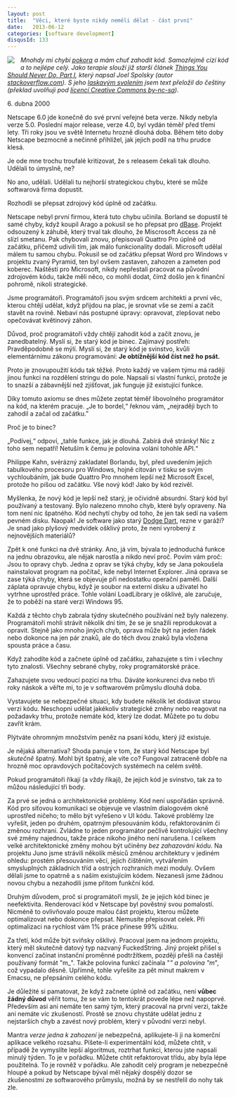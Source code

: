 ```yaml
---
layout: post
title:  "Věci, které byste nikdy neměli dělat - část první"
date:   2013-06-12
categories: [software development]
disqusId: 133
---
```

<div style="float: left; margin: 0 1em 1em 0; text-align: center;"><a href="http://en.wikipedia.org/wiki/File:CAT-D10N-pic001.jpg"><img src="http://upload.wikimedia.org/wikipedia/commons/thumb/1/1e/CAT-D10N-pic001.jpg/200px-CAT-D10N-pic001.jpg" /></a></div><i>Mnohdy mi chybí <a href="/item/130">pokora</a> a mám chuť zahodit kód. Samozřejmě cizí kód a to nejlépe celý. Jako terapie slouží již starší článek <a href="http://www.joelonsoftware.com/articles/fog0000000069.html">Things You Should Never Do, Part I</a>, který napsal Joel Spolsky (autor <a href="http://www.stackoverflow.com">stackoverflow.com</a>). S jeho <a href="https://twitter.com/spolsky/status/339403373348548608">laskavým svolením</a> jsem text přeložil do češtiny (překlad uvolňuji pod <a href="http://creativecommons.org/licenses/by-nc-sa/3.0/cz/">licencí Creative Commons by-nc-sa</a>).</i>

<div style="clear:both"></div>

6\. dubna 2000

Netscape 6.0 jde konečně do své první veřejné beta verze. Nikdy nebyla verze 5.0. Poslední major release, verze 4.0, byl vydán téměř před třemi lety. Tři roky jsou ve světě Internetu hrozně dlouhá doba. Během této doby Netscape bezmocně a nečinně přihlížel, jak jejich podíl na trhu prudce klesá. 

Je ode mne trochu troufalé kritizovat, že s releasem čekali tak dlouho. Udělali to úmyslně, ne?

No ano, udělali. Udělali tu nejhorší strategickou chybu, které se může softwarová firma dopustit.

Rozhodli se přepsat zdrojový kód úplně od začátku.
<!--more-->

Netscape nebyl první firmou, která tuto chybu učinila. Borland se dopustil té samé chyby, když koupil Arago a pokusil se ho přepsat pro <a href="http://cs.wikipedia.org/wiki/DBase">dBase</a>. Projekt odsouzený k záhubě, který trval tak dlouho, že Miscrosoft Access za ně slízl smetanu. Pak chybovali znovu, přepisovali Quattro Pro úplně od začátku, přičemž udivili tím, jak málo funkcionality dodali. Microsoft udělal málem tu samou chybu. Pokusil se od začátku přepsat Word pro Windows v projektu zvaný Pyramid, ten byl ovšem zastaven, zahozen a zameten pod koberec. Naštěstí pro Microsoft, nikdy nepřestali pracovat na původní zdrojovém kódu, takže měli něco, co mohli dodat, čímž došlo jen k finanční pohromě, nikoli strategické.

Jsme programátoři. Programátoři jsou svým srdcem architekti a první věc, kterou chtějí udělat, když přijdou na plac, je srovnat vše se zemí a začít stavět na rovině. Nebaví nás postupné úpravy: opravovat, zlepšovat nebo opečovávat květinový záhon.

Důvod, proč programátoři vždy chtějí zahodit kód a začít znovu, je zanedbatelný. Myslí si, že starý kód je binec. Zajímavý postřeh: Pravděpodobně se mýlí. Myslí si, že starý kód je svinstvo, kvůli elementárnímu zákonu programování: <b>Je obtížnější kód číst než ho psát.</b>

Proto je znovupoužití kódu tak těžké. Proto každý ve vašem týmu má raději jinou funkci na rozdělení stringu do pole. Napsali si vlastní funkci, protože je to snazší a zábavnější než zjišťovat, jak funguje již existující funkce.

Díky tomuto axiomu se dnes můžete zeptat téměř libovolného programátor na kód, na kterém pracuje. „Je to bordel,“ řeknou vám, „nejraději bych to zahodil a začal od začátku.”

Proč je to binec?

„Podívej,“ odpoví, „tahle funkce, jak je dlouhá. Zabírá dvě stránky! Nic z toho sem nepatří! Netuším k čemu je polovina volání tohohle API.“

Philippe Kahn, svérázný zakladatel Borlandu, byl, před uvedením jejich tabulkového procesoru pro Windows, hojně citován v tisku se svým vychloubáním, jak bude Quattro Pro mnohem lepší než Microsoft Excel, protože ho píšou od začátku. Vše nový kód! Jako by kód rezivěl.

Myšlenka, že nový kód je lepší než starý, je očividně absurdní. Starý kód byl používaný a testovaný. Bylo nalezeno mnoho chyb, které byly opraveny. Na tom není nic špatného. Kód nechytí chyby od toho, že jen tak sedí na vašem pevném disku. Naopak! Je software jako starý <a href="http://en.wikipedia.org/wiki/Dodge_Dart">Dodge Dart</a>, rezne v garáži? Je snad jako plyšový medvídek ošklivý proto, že není vyrobený z nejnovějších materiálů?

Zpět k oné funkci na dvě stránky. Ano, já vím, bývala to jednoduchá funkce na jednu obrazovku, ale nějak narostla a nikdo neví proč. Povím vám proč: Jsou to opravy chyb. Jedna z oprav se týká chyby, kdy se Jana pokoušela nainstalovat program na počítač, kde nebyl Internet Explorer. Jiná oprava se zase týká chyby, která se objevuje při nedostatku operační paměti. Další záplata opravuje chybu, když je soubor na externí disku a uživatel ho vytrhne uprostřed práce. Tohle volání LoadLibrary je ošklivé, ale zaručuje, že to poběží na staré verzi Windows&nbsp;95.

Každá z těchto chyb zabrala týdny skutečného používání než byly nalezeny. Programátoři mohli strávit několik dní tím, že se je snažili reprodukovat a opravit. Stejně jako mnoho jiných chyb, oprava může být na jeden řádek nebo dokonce na jen pár znaků, ale do těch dvou znaků byla vložena spousta práce a času.

Když zahodíte kód a začnete úplně od začátku, zahazujete s tím i všechny tyto znalosti. Všechny sebrané chyby, roky programátorské práce.

Zahazujete svou vedoucí pozici na trhu. Dáváte konkurenci dva nebo tři roky náskok a věřte mi, to je v softwarovém průmyslu dlouhá doba.

Vystavujete se nebezpečné situaci, kdy budete několik let dodávat starou verzi kódu. Neschopni udělat jakékoliv strategické změny nebo reagovat na požadavky trhu, protože nemáte kód, který lze dodat. Můžete po tu dobu zavřít krám.

Plýtváte ohromným množstvím peněz na psaní kódu, který již existuje.

Je nějaká alternativa? Shoda panuje v tom, že starý kód Netscape byl <i>skutečně</i> špatný. Mohl být špatný, ale víte co? Fungoval zatraceně dobře na hrozně moc opravdových počítačových systémech na celém světě.

Pokud programátoři říkají (a vždy říkají), že jejich kód je svinstvo, tak za to můžou následující tři body.

Za prvé se jedná o architektonické problémy. Kód není uspořádán správně. Kód pro síťovou komunikaci se objevuje ve vlastním dialogovém okně uprostřed ničeho; to mělo být vyřešeno v UI kódu. Takové problémy lze vyřešit, jeden po druhém, opatrným přesouváním kódu, refaktorováním či změnou rozhraní. Zvládne to jeden programátor pečlivě kontrolující všechny své změny najednou, takže práce nikoho jiného není narušena. I celkem velké architektonické změny mohou být učiněny <i>bez zahazování kódu</i>. Na projektu Juno jsme strávili několik měsíců změnou architektury v jediném ohledu: prostém přesouváním věcí, jejich čištěním, vytvářením smysluplných základních tříd a ostrých rozhraních mezi moduly. Ovšem dělali jsme to opatrně a s naším existujícím kódem. Nezanesli jsme žádnou novou chybu a nezahodili jsme přitom funkční kód.

Druhým důvodem, proč si programátoři myslí, že je jejich kód binec je neefektivita. Renderovací kód v Netscape byl pověstný svou pomalostí. Nicméně to ovlivňovalo pouze malou část projektu, kterou můžete optimalizovat nebo dokonce přepsat. Nemusíte přepisovat celek. Při optimalizaci na rychlost vám 1% práce přinese 99% užitku.

Za třetí, kód může být sviňsky ošklivý. Pracoval jsem na jednom projektu, který měl skutečně datový typ nazvaný FuckedString. Jiný projekt přišel s konvencí začínat instanční proměnné podtržítkem, později přešli na častěji používaný formát "m_". Takže polovina funkcí začínala "_" a polovina "m_", což vypadalo děsně. Upřímně, tohle vyřešíte za pět minut makrem v Emacsu, ne přepsáním celého kódu.

Je důležité si pamatovat, že když začnete úplně od začátku, není <b>vůbec žádný důvod</b> věřit tomu, že se vám to tentokrát povede lépe než napoprvé. Především asi ani nemáte ten samý tým, který pracoval na první verzi, takže ani nemáte víc zkušeností. Prostě se znovu chystáte udělat jednu z nejstarších chyb a zavést nový problém, který v původní verzi nebyl.

Mantra <i>verze jedna k zahození</i> je nebezpečná, aplikujete-li ji na komerční aplikace velkého rozsahu. Píšete-li experimentální kód, můžete chtít, v případě že vymyslíte lepší algoritmus, roztrhat funkci, kterou jste napsali minulý týden. To je v pořádku. Můžete chtít refaktorovat třídu, aby byla lépe použitelná. To je rovněž v pořádku. Ale zahodit celý program je nebezpečně hloupé a pokud by Netscape býval měl nějaký dospělý dozor se zkušenostmi ze softwarového průmyslu, možná by se nestřelil do nohy tak zle.
